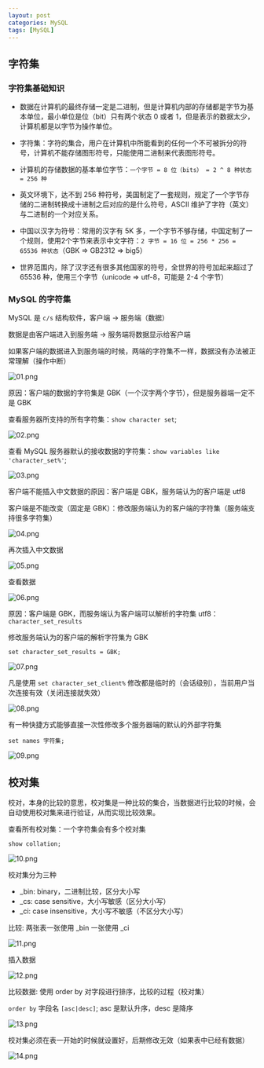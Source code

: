 ```yaml
---
layout: post
categories: MySQL
tags: [MySQL]
---
```


## 字符集

### 字符集基础知识

* 数据在计算机的最终存储一定是二进制，但是计算机内部的存储都是字节为基本单位，最小单位是位（bit）只有两个状态 0 或者 1，但是表示的数据太少，计算机都是以字节为操作单位。

* 字符集：字符的集合，用户在计算机中所能看到的任何一个不可被拆分的符号，计算机不能存储图形符号，只能使用二进制来代表图形符号。

* 计算机的存储数据的基本单位字节：`一个字节 = 8 位（bits） = 2 ^ 8 种状态 = 256 种`

* 英文环境下，达不到 256 种符号，美国制定了一套规则，规定了一个字节存储的二进制转换成十进制之后对应的是什么符号，ASCII 维护了字符（英文）与二进制的一个对应关系。

* 中国以汉字为符号：常用的汉字有 5K 多，一个字节不够存储，中国定制了一个规则，使用2个字节来表示中文字符：`2 字节 = 16 位 = 256 * 256 = 65536 种状态`（GBK => GB2312 => big5）

* 世界范围内，除了汉字还有很多其他国家的符号，全世界的符号加起来超过了 65536 种，使用三个字节（unicode => utf-8，可能是 2-4 个字节）

### MySQL 的字符集

MySQL 是 `c/s` 结构软件，客户端 -> 服务端（数据）

数据是由客户端进入到服务端 -> 服务端将数据显示给客户端

如果客户端的数据进入到服务端的时候，两端的字符集不一样，数据没有办法被正常理解（操作中断）

![01.png](/static/images/20161223/01.png)

原因：客户端的数据的字符集是 GBK（一个汉字两个字节），但是服务器端一定不是 GBK

查看服务器所支持的所有字符集：`show character set`;

![02.png](/static/images/20161223/02.png)

查看 MySQL 服务器默认的接收数据的字符集：`show variables like 'character_set%'`;

![03.png](/static/images/20161223/03.png)

客户端不能插入中文数据的原因：客户端是 GBK，服务端认为的客户端是 utf8

客户端是不能改变（固定是 GBK）：修改服务端认为的客户端的字符集（服务端支持很多字符集）

![04.png](/static/images/20161223/04.png)

再次插入中文数据

![05.png](/static/images/20161223/05.png)

查看数据

![06.png](/static/images/20161223/06.png)

原因：客户端是 GBK，而服务端认为客户端可以解析的字符集 utf8：`character_set_results`

修改服务端认为的客户端的解析字符集为 GBK

```
set character_set_results = GBK;
```

![07.png](/static/images/20161223/07.png)

凡是使用 `set character_set_client%` 修改都是临时的（会话级别），当前用户当次连接有效（关闭连接就失效）

![08.png](/static/images/20161223/08.png)

有一种快捷方式能够直接一次性修改多个服务器端的默认的外部字符集

```
set names 字符集;
```

![09.png](/static/images/20161223/09.png)

## 校对集

校对，本身的比较的意思，校对集是一种比较的集合，当数据进行比较的时候，会自动使用校对集来进行验证，从而实现比较效果。

查看所有校对集：一个字符集会有多个校对集

```
show collation;
```

![10.png](/static/images/20161223/10.png)

校对集分为三种

* _bin: binary，二进制比较，区分大小写
* _cs: case sensitive，大小写敏感（区分大小写）
* _ci: case insensitive，大小写不敏感（不区分大小写）

比较: 两张表一张使用 _bin 一张使用 _ci

![11.png](/static/images/20161223/11.png)

插入数据

![12.png](/static/images/20161223/12.png)

比较数据: 使用 order by 对字段进行排序，比较的过程（校对集）

`order by` 字段名 `[asc|desc]`; asc 是默认升序，desc 是降序

![13.png](/static/images/20161223/13.png)

校对集必须在表一开始的时候就设置好，后期修改无效（如果表中已经有数据）

![14.png](/static/images/20161223/14.png)